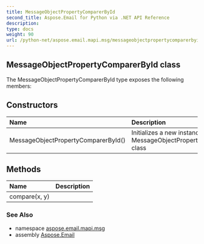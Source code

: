 ```yaml
---
title: MessageObjectPropertyComparerById
second_title: Aspose.Email for Python via .NET API Reference
description: 
type: docs
weight: 90
url: /python-net/aspose.email.mapi.msg/messageobjectpropertycomparerbyid/
---
```


## MessageObjectPropertyComparerById class



The MessageObjectPropertyComparerById type exposes the following members:
## Constructors
| Name | Description |
| :- | :- |
|MessageObjectPropertyComparerById()|Initializes a new instance of the MessageObjectPropertyComparerById class|
## Methods
| Name | Description |
| :- | :- |
|compare(x, y)|  |

### See Also

* namespace [aspose.email.mapi.msg](/python-net/aspose.email.mapi.msg/)
* assembly [Aspose.Email](/python-net/)

